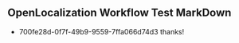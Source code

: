 ## OpenLocalization Workflow Test MarkDown
* 700fe28d-0f7f-49b9-9559-7ffa066d74d3 thanks!

<!--HONumber=Jul16_HO4-->


